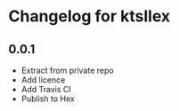 # Changelog for ktsllex

## 0.0.1

* Extract from private repo
* Add licence
* Add Travis CI
* Publish to Hex
